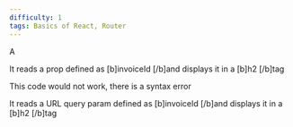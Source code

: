 ```yaml
---
difficulty: 1
tags: Basics of React, Router
---
```


A


It reads a prop defined as [b]invoiceId [/b]and displays it in a [b]h2 [/b]tag


This code would not work, there is a syntax error


It reads a URL query param defined as [b]invoiceId [/b]and displays it in a [b]h2 [/b]tag

